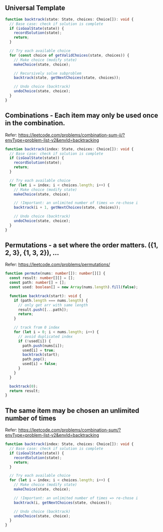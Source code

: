 ## Universal Template

```typescript
function backtrack(state: State, choices: Choice[]): void {
  // Base case: check if solution is complete
  if (isGoalState(state)) {
    recordSolution(state);
    return;
  }

  // Try each available choice
  for (const choice of getValidChoices(state, choices)) {
    // Make choice (modify state)
    makeChoice(state, choice);

    // Recursively solve subproblem
    backtrack(state, getNextChoices(state, choices));

    // Undo choice (backtrack)
    undoChoice(state, choice);
  }
}
```

## Combinations - Each item may only be used once in the combination.

Refer: https://leetcode.com/problems/combination-sum-ii/?envType=problem-list-v2&envId=backtracking

```typescript
function backtrack(index: State, choices: Choice[]): void {
  // Base case: check if solution is complete
  if (isGoalState(state)) {
    recordSolution(state);
    return;
  }

  // Try each available choice
  for (let i = index; i < choices.length; i++) {
    // Make choice (modify state)
    makeChoice(state, choice);

    // !Important: an unlimited number of times => re-chose i
    backtrack(i + 1, getNextChoices(state, choices));

    // Undo choice (backtrack)
    undoChoice(state, choice);
  }
}
```

## Permutations - a set where the order matters. ({1, 2, 3}, {1, 3, 2}), ...

Refer: https://leetcode.com/problems/permutations/

```typescript
function permute(nums: number[]): number[][] {
  const result: number[][] = [];
  const path: number[] = [];
  const used: boolean[] = new Array(nums.length).fill(false);

  function backtrack(start): void {
    if (path.length === nums.length) {
      // only get arr with same length
      result.push([...path]);
      return;
    }

    // track from 0 index
    for (let i = 0; i < nums.length; i++) {
      // avoid duplicated index
      if (!used[i]) {
        path.push(nums[i]);
        used[i] = true;
        backtrack(start);
        path.pop();
        used[i] = false;
      }
    }
  }

  backtrack(0);
  return result;
}
```

## The same item may be chosen an unlimited number of times

Refer: https://leetcode.com/problems/combination-sum/?envType=problem-list-v2&envId=backtracking

```typescript
function backtrack(index: State, choices: Choice[]): void {
  // Base case: check if solution is complete
  if (isGoalState(state)) {
    recordSolution(state);
    return;
  }

  // Try each available choice
  for (let i = index; i < choices.length; i++) {
    // Make choice (modify state)
    makeChoice(state, choice);

    // !Important: an unlimited number of times => re-chose i
    backtrack(i, getNextChoices(state, choices));

    // Undo choice (backtrack)
    undoChoice(state, choice);
  }
}
```
